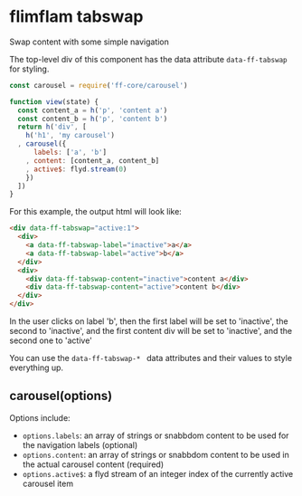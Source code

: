 # flimflam tabswap

Swap content with some simple navigation

The top-level div of this component has the data attribute `data-ff-tabswap` for styling.

```js
const carousel = require('ff-core/carousel')

function view(state) {
  const content_a = h('p', 'content a')
  const content_b = h('p', 'content b')
  return h('div', [
    h('h1', 'my carousel')
  , carousel({
      labels: ['a', 'b']
    , content: [content_a, content_b]
    , active$: flyd.stream(0)
    })
  ])
}
```

For this example, the output html will look like:

```html
<div data-ff-tabswap="active:1">
  <div>
    <a data-ff-tabswap-label="inactive">a</a>
    <a data-ff-tabswap-label="active">b</a>
  </div>
  <div>
    <div data-ff-tabswap-content="inactive">content a</div>
    <div data-ff-tabswap-content="active">content b</div>
  </div>
</div>
```

In the user clicks on label 'b', then the first label will be set to 'inactive', the second to 'inactive', and the first content div will be set to 'inactive', and the second one to 'active'

You can use the `data-ff-tabswap-* ` data attributes and their values to style everything up.

## carousel(options)

Options include:

* `options.labels`: an array of strings or snabbdom content to be used for the navigation labels (optional)
* `options.content`: an array of strings or snabbdom content to be used in the actual carousel content (required)
* `options.active$`: a flyd stream of an integer index of the currently active carousel item

